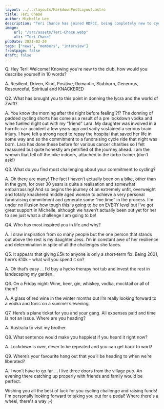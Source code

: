 ```yaml
---
layout: ../../layouts/MarkdownPostLayout.astro
title: Teri Chase
author: Michelle Lee
description: "Teri Chance has joined RDFCC, being completely new to cycling, and having a plan in mind. Delayed from 2020, it may happen in 2021..."
image:
    url: "/src/assets/Teri-Chace.webp"
    alt: "Teri Chase"
pubDate: 2021-02-20
tags: ["news", "members", "interview"]
frontpage: false
draft: false
---
```

Q. Hey Teri! Welcome! Knowing you’re new to the club, how would you describe yourself in 10 words?

A. Resilient, Driven, Kind, Positive, Romantic, Stubborn, Generous, Resourceful, Spiritual and KNACKERED

Q2. What has brought you to this point in donning the lycra and the world of Zwift?

A. You know the morning after the night before feeling!?!? The donning of padded cycling shorts has come as a result of a pre lockdown vodka and wine fuelled night out with my “friend” Lara. My daughter was involved in a horrific car accident a few years ago and sadly sustained a serious brain injury. I have felt a strong need to repay the hospital that saved her life in some way and so the commitment to a fundraising cycle ride that night was born. Lara has done these before for various cancer charities so I felt reassured but quite honestly am petrified of the journey ahead. I am the woman that fell off the bike indoors, attached to the turbo trainer (don’t ask!)

Q3. What do you find most challenging about your commitment to cycling?

A. Oh there are many! The fact I haven’t actually been on a bike, other than in the gym, for over 30 years is quite a realisation and somewhat embarrassing! And so begins the journey of an extremely unfit, overweight and totally knackered middle aged woman to achieve a very personal fundraising commitment and generate some “me time” in the process. I’m under no illusion how tough this is going to be on EVERY level but I’ve got great support in Michelle, although we haven’t actually been out yet for her to see just what a challenge I am going to be!

Q4. Who has most inspired you in life and why?

A. I draw inspiration from so many people but the one person that stands out above the rest is my daughter Jess. I’m in constant awe of her resilience and determination in spite of all the challenges she faces.

Q5. It appears that giving £5k to anyone is only a short-term fix. Being 2021, here’s £10k – what will you spend it on?

A. Oh that’s easy … I’d buy a hydro therapy hot tub and invest the rest in landscaping my garden.

Q6. On a Friday night: Wine, beer, gin, whiskey, vodka, mocktail or all of them?

A. A glass of red wine in the winter months but I’m really looking forward to a vodka and tonic on a summer’s evening.

Q7. Here’s a plane ticket for you and your gang. All expenses paid and time is not an issue. Where are you heading?

A. Australia to visit my brother.

Q8. What sentence would make you happiest if you heard it right now?

A. Lockdown is over, never to be repeated and you can get back to work!

Q9. Where’s your favourite hang out that you’ll be heading to when we’re liberated?

A. I won’t have to go far … I live three doors from the village pub. An evening there catching up properly with friends and family would be perfect.

Wishing you all the best of luck for you cycling challenge and raising funds! I'm personally looking forward to taking you out for a pedal! Where there's a wheel, there's a way ;-)

